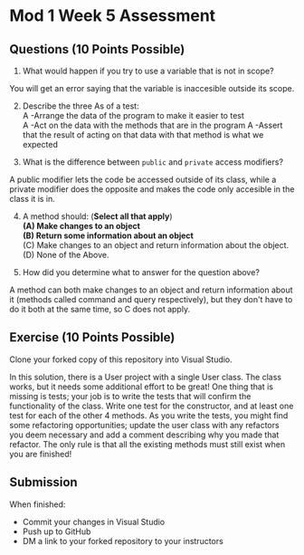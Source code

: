 # Mod 1 Week 5 Assessment

## Questions (10 Points Possible)
1. What would happen if you try to use a variable that is not in scope?

You will get an error saying that the variable is inaccesible outside its scope.

2. Describe the three As of a test:  
A -Arrange the data of the program to make it easier to test   
A -Act on the data with the methods that are in the program
A -Assert that the result of acting on that data with that method is what we expected

3. What is the difference between `public` and `private` access modifiers?

A public modifier lets the code be accessed outside of its class, while a private modifier does the opposite and makes the code only accesible in the class it is in.

4. A method should:  (**Select all that apply**) <br/>
****(A) Make changes to an object****  
****(B) Return some information about an object****  
(C) Make changes to an object and return information about the object.  
(D) None of the Above. 


5. How did you determine what to answer for the question above?

A method can both make changes to an object and return information about it (methods called command and query respectively), but they don't have to do it both at the same time, so C does not apply.

## Exercise (10 Points Possible)

Clone your forked copy of this repository into Visual Studio.  

In this solution, there is a User project with a single User class.  The class works, but it needs some additional effort to be great! One thing that is missing is tests; your job is to write the tests that will confirm the functionality of the class. Write one test for the constructor, and at least one test for each of the other 4 methods. As you write the tests, you might find some refactoring opportunities; update the user class with any refactors you deem necessary and add a comment describing why you made that refactor.  The only rule is that all the existing methods must still exist when you are finished!


## Submission

When finished:
* Commit your changes in Visual Studio
* Push up to GitHub
* DM a link to your forked repository to your instructors
